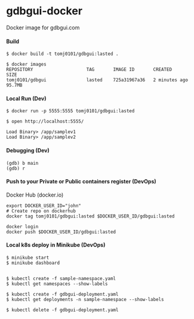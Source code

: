 # gdbgui-docker
Docker image for gdbgui.com

#### Build 
```
$ docker build -t tomj0101/gdbgui:lasted .

$ docker images
REPOSITORY                    TAG       IMAGE ID       CREATED         SIZE
tomj0101/gdbgui               lasted    725a31967a36   2 minutes ago   95.7MB

```

#### Local Run (Dev)
```
$ docker run -p 5555:5555 tomj0101/gdbgui:lasted

$ open http://localhost:5555/

Load Binary> /app/samplev1
Load Binary> /app/samplev2

```


#### Debugging (Dev)
```
(gdb) b main
(gdb) r
```

#### Push to your Private or Public containers register (DevOps)
Docker Hub (docker.io)
```
export DOCKER_USER_ID="john"
# Create repo on dockerhub
docker tag tomj0101/gdbgui:lasted $DOCKER_USER_ID/gdbgui:lasted

docker login
docker push $DOCKER_USER_ID/gdbgui:lasted
```

#### Local k8s deploy in Minikube (DevOps)
```
$ minikube start
$ minikube dashboard


$ kubectl create -f sample-namespace.yaml
$ kubectl get namespaces --show-labels

$ kubectl create -f gdbgui-deployment.yaml
$ kubectl get deployments -n sample-namespace --show-labels

$ kubectl delete -f gdbgui-deployment.yaml

```
